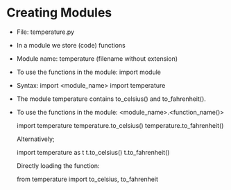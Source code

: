 # Creating Modules
- File: temperature.py
- In a module we store (code) functions
- Module name: temperature (filename without extension)
- To use the functions in the module: import module
- Syntax:
    import <module_name>
    import temperature

- The module temperature contains to_celsius() and to_fahrenheit().
- To use the functions in the module:
    <module_name>.<function_name()>

    import temperature
    temperature.to_celsius()
    temperature.to_fahrenheit()

    Alternatively;

    import temperature as t
    t.to_celsius()
    t.to_fahrenheit()

    Directly loading the function:

    from temperature import to_celsius, to_fahrenheit

